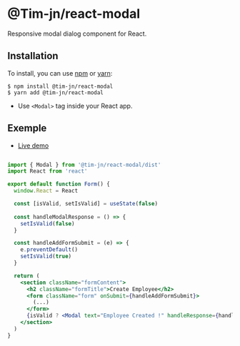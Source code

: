 # @Tim-jn/react-modal

Responsive modal dialog component for React.

## Installation

To install, you can use [npm](https://npmjs.org/) or [yarn](https://yarnpkg.com):

    $ npm install @tim-jn/react-modal
    $ yarn add @tim-jn/react-modal

  - Use `<Modal>` tag inside your React app.

## Exemple

  - [Live demo](https://wealthhealth.netlify.app/)

```jsx

import { Modal } from '@tim-jn/react-modal/dist'
import React from 'react'

export default function Form() {
  window.React = React

  const [isValid, setIsValid] = useState(false)
  
  const handleModalResponse = () => {
    setIsValid(false)
  }

  const handleAddFormSubmit = (e) => {
    e.preventDefault()
    setIsValid(true)
  }

  return (
    <section className="formContent">
      <h2 className="formTitle">Create Employee</h2>
      <form className="form" onSubmit={handleAddFormSubmit}>
        (...)
      </form>
      {isValid ? <Modal text="Employee Created !" handleResponse={handleModalResponse} /> : ''}
    </section>
  )
}

```